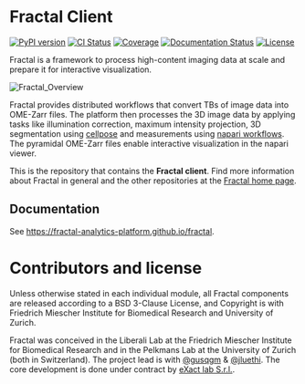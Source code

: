 # Fractal Client

[![PyPI version](https://img.shields.io/pypi/v/fractal-client?color=gree)](https://pypi.org/project/fractal-client/)
[![CI Status](https://github.com/fractal-analytics-platform/fractal/actions/workflows/ci.yml/badge.svg)](https://github.com/fractal-analytics-platform/fractal/actions/workflows/ci.yml)
[![Coverage](https://raw.githubusercontent.com/fractal-analytics-platform/fractal/python-coverage-comment-action-data/badge.svg)](https://htmlpreview.github.io/?https://github.com/fractal-analytics-platform/fractal/blob/python-coverage-comment-action-data/htmlcov/index.html)
[![Documentation Status](https://github.com/fractal-analytics-platform/fractal/actions/workflows/documentation.yaml/badge.svg)](https://fractal-analytics-platform.github.io/fractal)
[![License](https://img.shields.io/badge/License-BSD_3--Clause-blue.svg)](https://opensource.org/licenses/BSD-3-Clause)

Fractal is a framework to process high-content imaging data at scale and prepare it for interactive visualization.

![Fractal_Overview](https://fractal-analytics-platform.github.io/assets/fractal_overview.jpg)

Fractal provides distributed workflows that convert TBs of image data into OME-Zarr files. The platform then processes the 3D image data by applying tasks like illumination correction, maximum intensity projection, 3D segmentation using [cellpose](https://cellpose.readthedocs.io/en/latest/) and measurements using [napari workflows](https://github.com/haesleinhuepf/napari-workflows). The pyramidal OME-Zarr files enable interactive visualization in the napari viewer.

This is the repository that contains the **Fractal client**. Find more information about Fractal in general and the other repositories at the [Fractal home page](https://fractal-analytics-platform.github.io).

## Documentation

See https://fractal-analytics-platform.github.io/fractal.

# Contributors and license

Unless otherwise stated in each individual module, all Fractal components are released according to a BSD 3-Clause License, and Copyright is with Friedrich Miescher Institute for Biomedical Research and University of Zurich.

Fractal was conceived in the Liberali Lab at the Friedrich Miescher Institute for Biomedical Research and in the Pelkmans Lab at the University of Zurich (both in Switzerland). The project lead is with [@gusqgm](https://github.com/gusqgm) & [@jluethi](https://github.com/jluethi). The core development is done under contract by [eXact lab S.r.l.](exact-lab.it).
